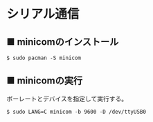 # シリアル通信
## ■ minicomのインストール
```
$ sudo pacman -S minicom
```

## ■ minicomの実行
ボーレートとデバイスを指定して実行する。
```
$ sudo LANG=C minicom -b 9600 -D /dev/ttyUSB0
```
